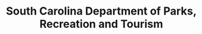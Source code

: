 ---
layout: repo
title: "South Carolina Department of Parks, Recreation and Tourism"
id: 2032
permalink: repos/2032/
---